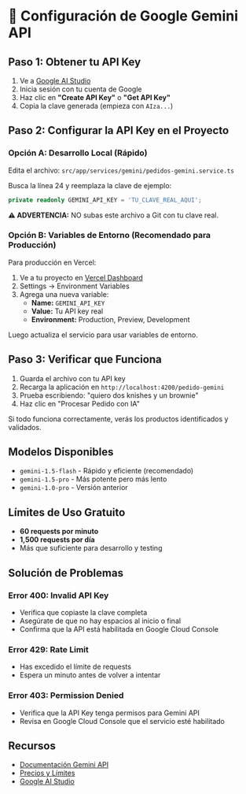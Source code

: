 # 🔑 Configuración de Google Gemini API

## Paso 1: Obtener tu API Key

1. Ve a [Google AI Studio](https://makersuite.google.com/app/apikey)
2. Inicia sesión con tu cuenta de Google
3. Haz clic en **"Create API Key"** o **"Get API Key"**
4. Copia la clave generada (empieza con `AIza...`)

## Paso 2: Configurar la API Key en el Proyecto

### Opción A: Desarrollo Local (Rápido)

Edita el archivo: `src/app/services/gemini/pedidos-gemini.service.ts`

Busca la línea 24 y reemplaza la clave de ejemplo:

```typescript
private readonly GEMINI_API_KEY = 'TU_CLAVE_REAL_AQUI';
```

**⚠️ ADVERTENCIA:** NO subas este archivo a Git con tu clave real.

### Opción B: Variables de Entorno (Recomendado para Producción)

Para producción en Vercel:

1. Ve a tu proyecto en [Vercel Dashboard](https://vercel.com)
2. Settings → Environment Variables
3. Agrega una nueva variable:
   - **Name:** `GEMINI_API_KEY`
   - **Value:** Tu API key real
   - **Environment:** Production, Preview, Development

Luego actualiza el servicio para usar variables de entorno.

## Paso 3: Verificar que Funciona

1. Guarda el archivo con tu API key
2. Recarga la aplicación en `http://localhost:4200/pedido-gemini`
3. Prueba escribiendo: "quiero dos knishes y un brownie"
4. Haz clic en "Procesar Pedido con IA"

Si todo funciona correctamente, verás los productos identificados y validados.

## Modelos Disponibles

- `gemini-1.5-flash` - Rápido y eficiente (recomendado)
- `gemini-1.5-pro` - Más potente pero más lento
- `gemini-1.0-pro` - Versión anterior

## Límites de Uso Gratuito

- **60 requests por minuto**
- **1,500 requests por día**
- Más que suficiente para desarrollo y testing

## Solución de Problemas

### Error 400: Invalid API Key
- Verifica que copiaste la clave completa
- Asegúrate de que no hay espacios al inicio o final
- Confirma que la API está habilitada en Google Cloud Console

### Error 429: Rate Limit
- Has excedido el límite de requests
- Espera un minuto antes de volver a intentar

### Error 403: Permission Denied
- Verifica que la API Key tenga permisos para Gemini API
- Revisa en Google Cloud Console que el servicio esté habilitado

## Recursos

- [Documentación Gemini API](https://ai.google.dev/docs)
- [Precios y Límites](https://ai.google.dev/pricing)
- [Google AI Studio](https://makersuite.google.com/)



